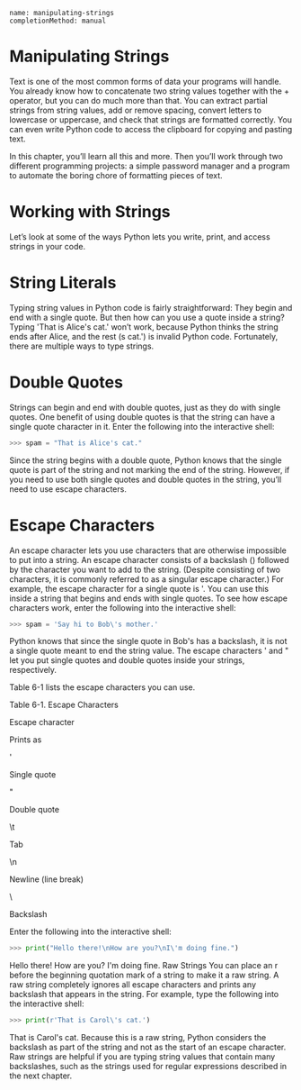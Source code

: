```ngMeta
name: manipulating-strings
completionMethod: manual
```
# Manipulating Strings
Text is one of the most common forms of data your programs will handle. You already know how to concatenate two string values together with the + operator, but you can do much more than that. You can extract partial strings from string values, add or remove spacing, convert letters to lowercase or uppercase, and check that strings are formatted correctly. You can even write Python code to access the clipboard for copying and pasting text.

In this chapter, you’ll learn all this and more. Then you’ll work through two different programming projects: a simple password manager and a program to automate the boring chore of formatting pieces of text.

# Working with Strings
Let’s look at some of the ways Python lets you write, print, and access strings in your code.

# String Literals
Typing string values in Python code is fairly straightforward: They begin and end with a single quote. But then how can you use a quote inside a string? Typing 'That is Alice's cat.' won’t work, because Python thinks the string ends after Alice, and the rest (s cat.') is invalid Python code. Fortunately, there are multiple ways to type strings.

# Double Quotes
Strings can begin and end with double quotes, just as they do with single quotes. One benefit of using double quotes is that the string can have a single quote character in it. Enter the following into the interactive shell:

```python
>>> spam = "That is Alice's cat."
```
Since the string begins with a double quote, Python knows that the single quote is part of the string and not marking the end of the string. However, if you need to use both single quotes and double quotes in the string, you’ll need to use escape characters.

# Escape Characters
An escape character lets you use characters that are otherwise impossible to put into a string. An escape character consists of a backslash (\) followed by the character you want to add to the string. (Despite consisting of two characters, it is commonly referred to as a singular escape character.) For example, the escape character for a single quote is \'. You can use this inside a string that begins and ends with single quotes. To see how escape characters work, enter the following into the interactive shell:

```python
>>> spam = 'Say hi to Bob\'s mother.'
```
Python knows that since the single quote in Bob\'s has a backslash, it is not a single quote meant to end the string value. The escape characters \' and \" let you put single quotes and double quotes inside your strings, respectively.

Table 6-1 lists the escape characters you can use.

Table 6-1. Escape Characters

Escape character

Prints as

\'

Single quote

\"

Double quote

\t

Tab

\n

Newline (line break)

\\

Backslash

Enter the following into the interactive shell:

```python
>>> print("Hello there!\nHow are you?\nI\'m doing fine.")
```
Hello there!
How are you?
I'm doing fine.
Raw Strings
You can place an r before the beginning quotation mark of a string to make it a raw string. A raw string completely ignores all escape characters and prints any backslash that appears in the string. For example, type the following into the interactive shell:

```python
>>> print(r'That is Carol\'s cat.')
```
That is Carol\'s cat.
Because this is a raw string, Python considers the backslash as part of the string and not as the start of an escape character. Raw strings are helpful if you are typing string values that contain many backslashes, such as the strings used for regular expressions described in the next chapter.